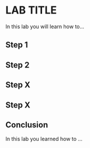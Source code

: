 # LAB TITLE

In this lab you will learn how to...

## Step 1

## Step 2

## Step X

## Step X

## Conclusion

In this lab you learned how to ...
